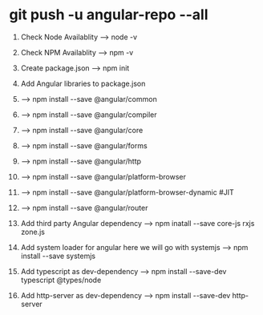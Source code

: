 # git push -u angular-repo --all

1. Check Node Availablity 
  --> node -v

2. Check NPM Availablity 
  --> npm -v

3. Create package.json
   --> npm init

4. Add Angular libraries to package.json
5.  --> npm install --save @angular/common 
6.  --> npm install --save @angular/compiler
7.  --> npm install --save @angular/core
8.  --> npm install --save @angular/forms
9.  --> npm install --save @angular/http
10. --> npm install --save @angular/platform-browser
11. --> npm install --save @angular/platform-browser-dynamic  #JIT
12. --> npm install --save @angular/router

13. Add third party Angular dependency
   --> npm inatall --save core-js rxjs zone.js

14. Add system loader for angular here we will go with systemjs
   --> npm install --save systemjs

15. Add typescript as dev-dependency 
   --> npm install --save-dev typescript @types/node

16. Add http-server as dev-dependency
    --> npm install --save-dev http-server

